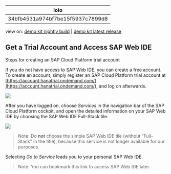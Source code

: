 <!-- loio34bfb4531a974bf7be15f5937c7899d8 -->

| loio |
| -----|
| 34bfb4531a974bf7be15f5937c7899d8 |

<div id="loio">

view on: [demo kit nightly build](https://openui5nightly.hana.ondemand.com/#/topic/34bfb4531a974bf7be15f5937c7899d8) | [demo kit latest release](https://openui5.hana.ondemand.com/#/topic/34bfb4531a974bf7be15f5937c7899d8)</div>

## Get a Trial Account and Access SAP Web IDE

Steps for creating an SAP Cloud Platform trial account

If you do not have access to SAP Web IDE, you can create a free account. To create an account, simply register an SAP Cloud Platform trial account at [https://account.hanatrial.ondemand.com/](https://account.hanatrial.ondemand.com/), and log on afterwards.

 ![](loio38977d83ea8045d997bab1d324b594a3_HiRes.png) 

After you have logged on, choose *Services* in the navigation bar of the SAP Cloud Platform cockpit, and open the detailed information on your SAP Web IDE by choosing the SAP Web IDE Full-Stack tile.

 ![](loio466a36507a5e4b47aba0d99cdddefa3f_HiRes.png) 

> Note:
> Do **not** choose the simple SAP Web IDE tile \(without "Full-Stack" in the title\), because this service is not longer available for our purposes.
> 
> 

Selecting *Go to Service* leads you to your personal SAP Web IDE.

> Note:
> You can bookmark this link to access SAP Web IDE later.
> 
> 

